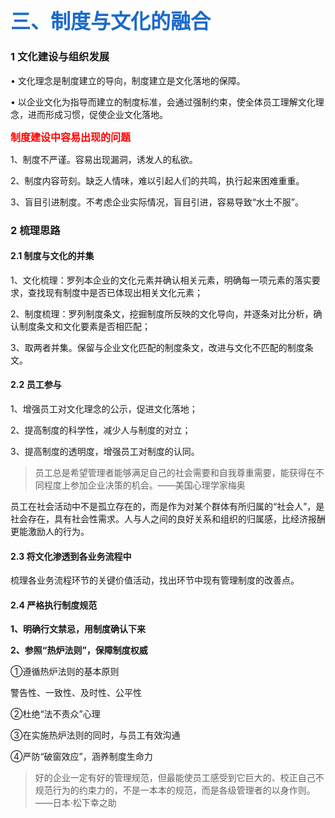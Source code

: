 ## <font face="黑体" color=#1b6acb size=6>三、制度与文化的融合</font>

### 1  文化建设与组织发展

• 文化理念是制度建立的导向，制度建立是文化落地的保障。

• 以企业文化为指导而建立的制度标准，会通过强制约束，使全体员工理解文化理念，进而形成习惯，促使企业文化落地。

<font face="黑体" color=red size=3>**制度建设中容易出现的问题**</font>

1、制度不严谨。容易出现漏洞，诱发人的私欲。

2、制度内容苛刻。缺乏人情味，难以引起人们的共鸣，执行起来困难重重。

3、盲目引进制度。不考虑企业实际情况，盲目引进，容易导致“水土不服”。



### 2 梳理思路

#### 2.1 制度与文化的并集

1、文化梳理：罗列本企业的文化元素并确认相关元素，明确每一项元素的落实要求，查找现有制度中是否已体现出相关文化元素；

2、制度梳理：罗列制度条文，挖掘制度所反映的文化导向，并逐条对比分析，确认制度条文和文化要素是否相匹配；

3、取两者并集。保留与企业文化匹配的制度条文，改进与文化不匹配的制度条文。

#### 2.2 员工参与

1、增强员工对文化理念的公示，促进文化落地；

2、提高制度的科学性，减少人与制度的对立；

3、提高制度的透明度，增强员工对制度的认同。

> 员工总是希望管理者能够满足自己的社会需要和自我尊重需要，能获得在不同程度上参加企业决策的机会。——美国心理学家梅奥

员工在社会活动中不是孤立存在的，而是作为对某个群体有所归属的“社会人”，是社会存在，具有社会性需求。人与人之间的良好关系和组织的归属感，比经济报酬更能激励人的行为。

#### 2.3 将文化渗透到各业务流程中

梳理各业务流程环节的关键价值活动，找出环节中现有管理制度的改善点。

#### 2.4 严格执行制度规范

**1、明确行文禁忌，用制度确认下来**

**2、参照“热炉法则”，保障制度权威**

①遵循热炉法则的基本原则

警告性、一致性、及时性、公平性

②杜绝“法不责众”心理

③在实施热炉法则的同时，与员工有效沟通

④严防“破窗效应”，涵养制度生命力

> 好的企业一定有好的管理规范，但最能使员工感受到它巨大的、校正自己不规范行为的约束力的，不是一本本的规范，而是各级管理者的以身作则。——日本·松下幸之助

